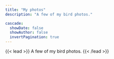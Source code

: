 ```yaml
---
title: "My photos"
description: "A few of my bird photos."

cascade:
  showDate: false
  showAuthor: false
  invertPagination: true
---
```


{{< lead >}}
A few of my bird photos.
{{< /lead >}}

